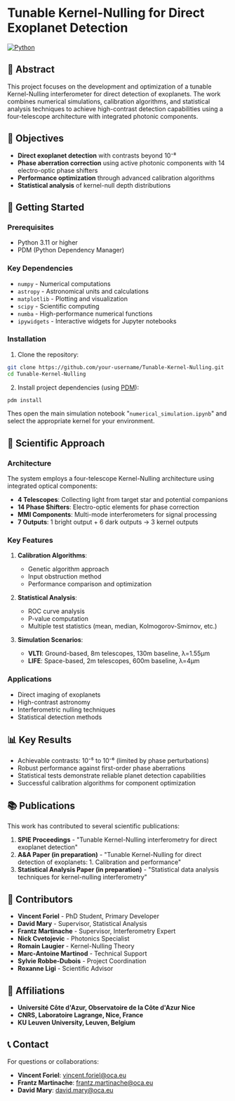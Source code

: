 # Tunable Kernel-Nulling for Direct Exoplanet Detection

[![Python](https://img.shields.io/badge/python-3.11+-blue.svg)](https://www.python.org/downloads/)

## 📜 Abstract

This project focuses on the development and optimization of a tunable Kernel-Nulling interferometer for direct detection of exoplanets. The work combines numerical simulations, calibration algorithms, and statistical analysis techniques to achieve high-contrast detection capabilities using a four-telescope architecture with integrated photonic components.

## 🎯 Objectives

- **Direct exoplanet detection** with contrasts beyond 10⁻⁸
- **Phase aberration correction** using active photonic components with 14 electro-optic phase shifters
- **Performance optimization** through advanced calibration algorithms
- **Statistical analysis** of kernel-null depth distributions

## 🚀 Getting Started

### Prerequisites

- Python 3.11 or higher
- PDM (Python Dependency Manager)

### Key Dependencies

- `numpy` - Numerical computations
- `astropy` - Astronomical units and calculations
- `matplotlib` - Plotting and visualization
- `scipy` - Scientific computing
- `numba` - High-performance numerical functions
- `ipywidgets` - Interactive widgets for Jupyter notebooks

### Installation

1. Clone the repository:
```bash
git clone https://github.com/your-username/Tunable-Kernel-Nulling.git
cd Tunable-Kernel-Nulling
```

2. Install project dependencies (using [PDM](https://pdm-project.org/)):
```bash
pdm install
```

Thes open the main simulation notebook "`numerical_simulation.ipynb`" and select the appropriate kernel for your environment.

## 🔬 Scientific Approach

### Architecture

The system employs a four-telescope Kernel-Nulling architecture using integrated optical components:

- **4 Telescopes**: Collecting light from target star and potential companions
- **14 Phase Shifters**: Electro-optic elements for phase correction
- **MMI Components**: Multi-mode interferometers for signal processing
- **7 Outputs**: 1 bright output + 6 dark outputs → 3 kernel outputs

### Key Features

1. **Calibration Algorithms**:
   - Genetic algorithm approach
   - Input obstruction method
   - Performance comparison and optimization

2. **Statistical Analysis**:
   - ROC curve analysis
   - P-value computation
   - Multiple test statistics (mean, median, Kolmogorov-Smirnov, etc.)

3. **Simulation Scenarios**:
   - **VLTI**: Ground-based, 8m telescopes, 130m baseline, λ=1.55μm
   - **LIFE**: Space-based, 2m telescopes, 600m baseline, λ=4μm

### Applications

- Direct imaging of exoplanets
- High-contrast astronomy
- Interferometric nulling techniques
- Statistical detection methods

## 📊 Key Results

- Achievable contrasts: 10⁻⁵ to 10⁻⁶ (limited by phase perturbations)
- Robust performance against first-order phase aberrations
- Statistical tests demonstrate reliable planet detection capabilities
- Successful calibration algorithms for component optimization

## 📚 Publications

This work has contributed to several scientific publications:

1. **SPIE Proceedings** - "Tunable Kernel-Nulling interferometry for direct exoplanet detection"
2. **A&A Paper (in preparation)** - "Tunable Kernel-Nulling for direct detection of exoplanets: 1. Calibration and performance"
3. **Statistical Analysis Paper (in preparation)** - "Statistical data analysis techniques for kernel-nulling interferometry"

## 👥 Contributors

- **Vincent Foriel** - PhD Student, Primary Developer
- **David Mary** - Supervisor, Statistical Analysis
- **Frantz Martinache** - Supervisor, Interferometry Expert
- **Nick Cvetojevic** - Photonics Specialist
- **Romain Laugier** - Kernel-Nulling Theory
- **Marc-Antoine Martinod** - Technical Support
- **Sylvie Robbe-Dubois** - Project Coordination
- **Roxanne Ligi** - Scientific Advisor

## 🏢 Affiliations

- **Université Côte d'Azur, Observatoire de la Côte d'Azur Nice**
- **CNRS, Laboratoire Lagrange, Nice, France**
- **KU Leuven University, Leuven, Belgium**

## 📞 Contact

For questions or collaborations:
- **Vincent Foriel**: vincent.foriel@oca.eu
- **Frantz Martinache**: frantz.martinache@oca.eu
- **David Mary**: david.mary@oca.eu
